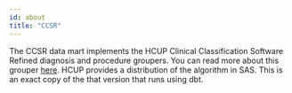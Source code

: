 ```yaml
---
id: about
title: "CCSR"
---
```


The CCSR data mart implements the HCUP Clinical Classification Software Refined diagnosis and procedure groupers.  You can read more about this grouper [here](https://hcup-us.ahrq.gov/toolssoftware/ccsr/ccs_refined.jsp).  HCUP provides a distribution of the algorithm in SAS.  This is an exact copy of the that version that runs using dbt.
